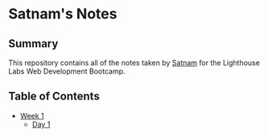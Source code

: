 # Satnam's Notes  

## Summary

This repository contains all of the notes taken by [Satnam](https://github.com/SSToor97) for the Lighthouse Labs Web Development Bootcamp.

## Table of Contents

* [Week 1](/Week_1)
  * [Day 1](/Week_1/Day_1)
